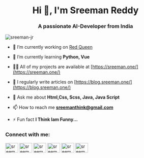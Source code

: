 <h1 align="center">Hi 👋, I'm Sreeman Reddy</h1>
<h3 align="center">A passionate AI-Developer from India</h3>

<p align="left"> <img src="https://komarev.com/ghpvc/?username=sreeman-jr&label=Profile%20views&color=0e75b6&style=flat" alt="sreeman-jr" /> </p>

- 🔭 I’m currently working on [Red Queen](https://github.com/sreeman-jr/Red-Queen/)

- 🌱 I’m currently learning **Python, Vue**

- 👨‍💻 All of my projects are available at [https://sreeman.one/](https://sreeman.one/)

- 📝 I regularly write articles on [https://blog.sreeman.one/](https://blog.sreeman.one/)

- 💬 Ask me about **Html,Css, Scss, Java, Java Script**

- 📫 How to reach me **sreemanthink@gmail.com**

- ⚡ Fun fact **I Think Iam Funny...**

<h3 align="left">Connect with me:</h3>
<p align="left">
<a href="https://codepen.io/sreeman.jr" target="blank"><img align="center" src="https://raw.githubusercontent.com/rahuldkjain/github-profile-readme-generator/master/src/images/icons/Social/codepen.svg" alt="sreeman.jr" height="30" width="40" /></a>
<a href="https://dev.to/sreeman.jr" target="blank"><img align="center" src="https://raw.githubusercontent.com/rahuldkjain/github-profile-readme-generator/master/src/images/icons/Social/devto.svg" alt="sreeman.jr" height="30" width="40" /></a>
<a href="https://twitter.com/sreeman.jr" target="blank"><img align="center" src="https://raw.githubusercontent.com/rahuldkjain/github-profile-readme-generator/master/src/images/icons/Social/twitter.svg" alt="sreeman.jr" height="30" width="40" /></a>
<a href="https://instagram.com/sreeman.jr" target="blank"><img align="center" src="https://raw.githubusercontent.com/rahuldkjain/github-profile-readme-generator/master/src/images/icons/Social/instagram.svg" alt="sreeman.jr" height="30" width="40" /></a>
<a href="https://www.youtube.com/c/sreemanthinks" target="blank"><img align="center" src="https://raw.githubusercontent.com/rahuldkjain/github-profile-readme-generator/master/src/images/icons/Social/youtube.svg" alt="sreemanthinks" height="30" width="40" /></a>
<a href="https://discord.gg/sreeman.jr" target="blank"><img align="center" src="https://raw.githubusercontent.com/rahuldkjain/github-profile-readme-generator/master/src/images/icons/Social/discord.svg" alt="sreeman.jr" height="30" width="40" /></a>
</p>
